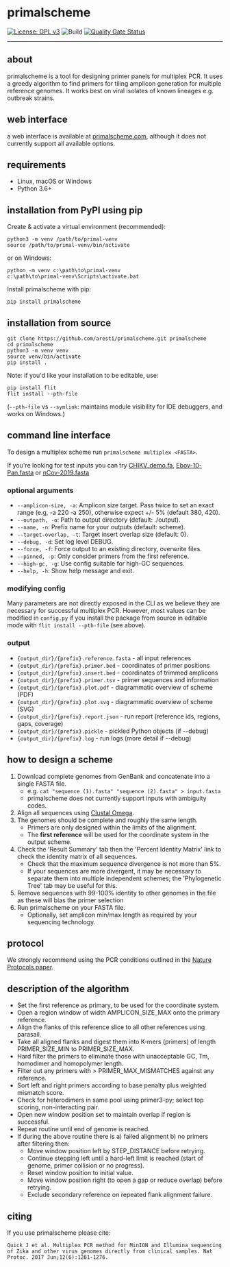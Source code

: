 # primalscheme

[![License: GPL v3](https://img.shields.io/badge/License-GPLv3-blue.svg)](https://www.gnu.org/licenses/gpl-3.0)
![Build](https://github.com/aresti/primalscheme/workflows/Build/badge.svg)
[![Quality Gate Status](https://sonarcloud.io/api/project_badges/measure?project=aresti_primalscheme&metric=alert_status)](https://sonarcloud.io/dashboard?id=aresti_primalscheme)

---

## about

primalscheme is a tool for designing primer panels for multiplex PCR. It uses a greedy algorithm to find primers for tiling amplicon generation for multiple reference genomes. It works best on viral isolates of known lineages e.g. outbreak strains.

## web interface

a web interface is available at [primalscheme.com](https://primalscheme.com/), although it does not currently support all available options.

## requirements

* Linux, macOS or Windows
* Python 3.6+

## installation from PyPI using pip

Create & activate a virtual environment (recommended):

```shell
python3 -m venv /path/to/primal-venv
source /path/to/primal-venv/bin/activate
```

or on Windows:

```shell
python -m venv c:\path\to\primal-venv
c:\path\to\primal-venv\Scripts\activate.bat
```

Install primalscheme with pip:

```shell
pip install primalscheme
```

## installation from source

```shell
git clone https://github.com/aresti/primalscheme.git primalscheme
cd primalscheme
python3 -m venv venv
source venv/bin/activate
pip install .
```

Note: if you'd like your installation to be editable, use:

```shell
pip install flit
flit install --pth-file
```

(`--pth-file` vs `--symlink`: maintains module visibility for IDE debuggers, and works on Windows.)

## command line interface

To design a multiplex scheme run `primalscheme multiplex <FASTA>`.

If you're looking for test inputs you can try [CHIKV_demo.fa](tests/inputs/CHIKV_demo.fa), [Ebov-10-Pan.fasta](tests/inputs/Ebov-10-Pan.fasta) or [nCov-2019.fasta](tests/inputs/nCov-2019.fasta)

### optional arguments

* `--amplicon-size, -a`: Amplicon size target. Pass twice to set an exact range (e.g, -a 220 -a 250), otherwise expect +/- 5% (default 380, 420).
* `--outpath, -o`: Path to output directory (default: ./output).
* `--name, -n`: Prefix name for your outputs (default: scheme).
* `--target-overlap, -t`: Target insert overlap size (default: 0).
* `--debug, -d`: Set log level DEBUG.
* `--force, -f`: Force output to an existing directory, overwrite files.
* `--pinned, -p`: Only consider primers from the first reference.
* `--high-gc, -g`: Use config suitable for high-GC sequences.
* `--help, -h`: Show help message and exit.

### modifying config

Many parameters are not directly exposed in the CLI as we believe they are necessary for successful multiplex PCR. However, most values can be modified in `config.py` if you install the package from source in editable mode with `flit install --pth-file` (see above).

### output

* `{output_dir}/{prefix}.reference.fasta` - all input references
* `{output_dir}/{prefix}.primer.bed` - coordinates of primer positions
* `{output_dir}/{prefix}.insert.bed` - coordinates of trimmed amplicons
* `{output_dir}/{prefix}.primer.tsv` - primer sequences and information
* `{output_dir}/{prefix}.plot.pdf` - diagrammatic overview of scheme (PDF)
* `{output_dir}/{prefix}.plot.svg` - diagrammatic overview of scheme (SVG)
* `{output_dir}/{prefix}.report.json` - run report (reference ids, regions, gaps, coverage)
* `{output_dir}/{prefix}.pickle` - pickled Python objects (if --debug)
* `{output_dir}/{prefix}.log` - run logs (more detail if --debug)

## how to design a scheme

1. Download complete genomes from GenBank and concatenate into a single FASTA file.
    * e.g. `cat "sequence (1).fasta" "sequence (2).fasta" > input.fasta`
    * primalscheme does not currently support inputs with ambiguity codes.
2. Align all sequences using [Clustal Omega](https://www.ebi.ac.uk/Tools/msa/clustalo/).
3. The genomes should be complete and roughly the same length.
    * Primers are only designed within the limits of the alignment.
    * The **first reference** will be used for the coordinate system in the output scheme.
4. Check the 'Result Summary' tab then the 'Percent Identity Matrix' link to check the identity matrix of all sequences.
    * Check that the maximum sequence divergence is not more than 5%.
    * If your sequences are more divergent, it may be necessary to separate them into multiple independent schemes; the 'Phylogenetic Tree' tab may be useful for this.
5. Remove sequences with 99-100% identity to other genomes in the file as these will bias the primer selection
6. Run primalscheme on your FASTA file.
    * Optionally, set amplicon min/max length as required by your sequencing technology.

## protocol

We strongly recommend using the PCR conditions outlined in the [Nature Protocols paper](http://www.nature.com/nprot/journal/v12/n6/full/nprot.2017.066.html).

## description of the algorithm

* Set the first reference as primary, to be used for the coordinate system.
* Open a region window of width AMPLICON_SIZE_MAX onto the primary reference.
* Align the flanks of this reference slice to all other references using parasail.
* Take all aligned flanks and digest them into K-mers (primers) of length PRIMER_SIZE_MIN to PRIMER_SIZE_MAX.
* Hard filter the primers to eliminate those with unacceptable GC, Tm, homodimer and homopolymer length.
* Filter out any primers with > PRIMER_MAX_MISMATCHES against any reference.
* Sort left and right primers according to base penalty plus weighted mismatch score.
* Check for heterodimers in same pool using primer3-py; select top scoring, non-interacting pair.
* Open new window position set to maintain overlap if region is successful.
* Repeat routine until end of genome is reached.
* If during the above routine there is a) failed alignment b) no primers after filtering then:
  * Move window position left by STEP_DISTANCE before retrying.
  * Continue stepping left until a hard-left limit is reached (start of genome, primer collision or no progress).
  * Reset window position to initial value.
  * Move window position right (to open a gap or reduce overlap) before retrying.
  * Exclude secondary reference on repeated flank alignment failure.

## citing

If you use primalscheme please cite:

```Quick J et al. Multiplex PCR method for MinION and Illumina sequencing of Zika and other virus genomes directly from clinical samples. Nat Protoc. 2017 Jun;12(6):1261-1276.```
